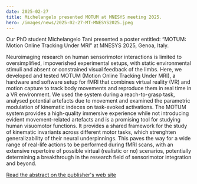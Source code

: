 ```yaml
---
date: 2025-02-27
title: Michelangelo presented MOTUM at MNESYS meeting 2025.
hero: /images/news/2025-02-27-MT-MNESYS2025.jpeg
---
```

 
Our PhD student Michelangelo Tani presented a poster entitled: “MOTUM: Motion Online Tracking Under MRI” at MNESYS 2025, Genoa, Italy.

Neuroimaging research on human sensorimotor interactions is limited to oversimplified, impoverished experimental setups, with static environmental stimuli and absent or constrained visual feedback of the limbs. Here, we developed and tested MOTUM (Motion Online Tracking Under MRI), a hardware and software setup for fMRI that combines virtual reality (VR) and motion capture to track body movements and reproduce them in real time in a VR environment. We used the system during a reach-to-grasp task, analysed potential artefacts due to movement and examined the parametric modulation of kinematic indeces on task-evoked activations. The MOTUM system provides a high-quality immersive experience while not introducing evident movement-related artefacts and is a promising tool for studying human visuomotor functions. It provides a shared framework for the study of kinematic invariants across different motor tasks, which strenghten generalizability of their neural underpinnings. This paves the way for a wide range of real-life actions to be performed during fMRI scans, with an extensive repertoire of possible virtual (realistic or no) scenarios, potentially determining a breakthrough in the research field of sensorimotor integration and beyond.

[Read the abstract on the publisher's web site](https://iris.uniroma1.it/handle/11573/1735670?mode=complete)
